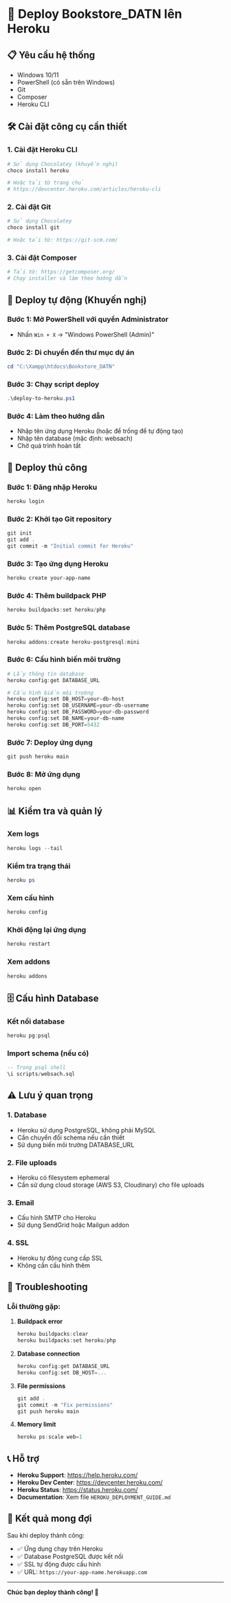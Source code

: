 # 🚀 Deploy Bookstore_DATN lên Heroku

## 📋 Yêu cầu hệ thống

- Windows 10/11
- PowerShell (có sẵn trên Windows)
- Git
- Composer
- Heroku CLI

## 🛠️ Cài đặt công cụ cần thiết

### 1. Cài đặt Heroku CLI
```powershell
# Sử dụng Chocolatey (khuyến nghị)
choco install heroku

# Hoặc tải từ trang chủ
# https://devcenter.heroku.com/articles/heroku-cli
```

### 2. Cài đặt Git
```powershell
# Sử dụng Chocolatey
choco install git

# Hoặc tải từ: https://git-scm.com/
```

### 3. Cài đặt Composer
```powershell
# Tải từ: https://getcomposer.org/
# Chạy installer và làm theo hướng dẫn
```

## 🚀 Deploy tự động (Khuyến nghị)

### Bước 1: Mở PowerShell với quyền Administrator
- Nhấn `Win + X` → "Windows PowerShell (Admin)"

### Bước 2: Di chuyển đến thư mục dự án
```powershell
cd "C:\Xampp\htdocs\Bookstore_DATN"
```

### Bước 3: Chạy script deploy
```powershell
.\deploy-to-heroku.ps1
```

### Bước 4: Làm theo hướng dẫn
- Nhập tên ứng dụng Heroku (hoặc để trống để tự động tạo)
- Nhập tên database (mặc định: websach)
- Chờ quá trình hoàn tất

## 🔧 Deploy thủ công

### Bước 1: Đăng nhập Heroku
```powershell
heroku login
```

### Bước 2: Khởi tạo Git repository
```powershell
git init
git add .
git commit -m "Initial commit for Heroku"
```

### Bước 3: Tạo ứng dụng Heroku
```powershell
heroku create your-app-name
```

### Bước 4: Thêm buildpack PHP
```powershell
heroku buildpacks:set heroku/php
```

### Bước 5: Thêm PostgreSQL database
```powershell
heroku addons:create heroku-postgresql:mini
```

### Bước 6: Cấu hình biến môi trường
```powershell
# Lấy thông tin database
heroku config:get DATABASE_URL

# Cấu hình biến môi trường
heroku config:set DB_HOST=your-db-host
heroku config:set DB_USERNAME=your-db-username
heroku config:set DB_PASSWORD=your-db-password
heroku config:set DB_NAME=your-db-name
heroku config:set DB_PORT=5432
```

### Bước 7: Deploy ứng dụng
```powershell
git push heroku main
```

### Bước 8: Mở ứng dụng
```powershell
heroku open
```

## 📊 Kiểm tra và quản lý

### Xem logs
```powershell
heroku logs --tail
```

### Kiểm tra trạng thái
```powershell
heroku ps
```

### Xem cấu hình
```powershell
heroku config
```

### Khởi động lại ứng dụng
```powershell
heroku restart
```

### Xem addons
```powershell
heroku addons
```

## 🗄️ Cấu hình Database

### Kết nối database
```powershell
heroku pg:psql
```

### Import schema (nếu có)
```sql
-- Trong psql shell
\i scripts/websach.sql
```

## ⚠️ Lưu ý quan trọng

### 1. Database
- Heroku sử dụng PostgreSQL, không phải MySQL
- Cần chuyển đổi schema nếu cần thiết
- Sử dụng biến môi trường DATABASE_URL

### 2. File uploads
- Heroku có filesystem ephemeral
- Cần sử dụng cloud storage (AWS S3, Cloudinary) cho file uploads

### 3. Email
- Cấu hình SMTP cho Heroku
- Sử dụng SendGrid hoặc Mailgun addon

### 4. SSL
- Heroku tự động cung cấp SSL
- Không cần cấu hình thêm

## 🐛 Troubleshooting

### Lỗi thường gặp:

1. **Buildpack error**
   ```powershell
   heroku buildpacks:clear
   heroku buildpacks:set heroku/php
   ```

2. **Database connection**
   ```powershell
   heroku config:get DATABASE_URL
   heroku config:set DB_HOST=...
   ```

3. **File permissions**
   ```powershell
   git add .
   git commit -m "Fix permissions"
   git push heroku main
   ```

4. **Memory limit**
   ```powershell
   heroku ps:scale web=1
   ```

## 📞 Hỗ trợ

- **Heroku Support**: https://help.heroku.com/
- **Heroku Dev Center**: https://devcenter.heroku.com/
- **Heroku Status**: https://status.heroku.com/
- **Documentation**: Xem file `HEROKU_DEPLOYMENT_GUIDE.md`

## 🎯 Kết quả mong đợi

Sau khi deploy thành công:
- ✅ Ứng dụng chạy trên Heroku
- ✅ Database PostgreSQL được kết nối
- ✅ SSL tự động được cấu hình
- ✅ URL: `https://your-app-name.herokuapp.com`

---

**Chúc bạn deploy thành công! 🎉**
